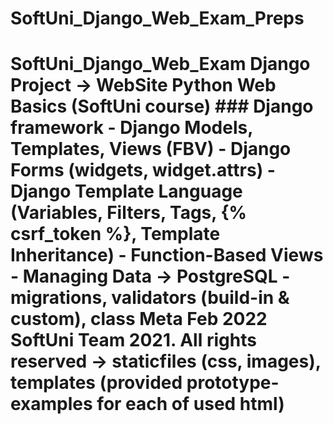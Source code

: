 # SoftUni_Django_Web_Exam_Preps
# SoftUni_Django_Web_Exam Django Project -> WebSite  Python Web Basics (SoftUni course) ### Django framework - Django Models, Templates, Views (FBV) - Django Forms (widgets, widget.attrs) - Django Template Language (Variables, Filters, Tags, {% csrf_token %}, Template Inheritance) - Function-Based Views - Managing Data -> PostgreSQL - migrations, validators (build-in &amp; custom), class Meta  Feb 2022  SoftUni Team 2021. All rights reserved -> staticfiles (css, images), templates (provided prototype-examples for each of used html)
